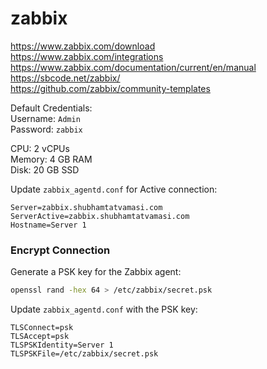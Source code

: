 # zabbix

https://www.zabbix.com/download \
https://www.zabbix.com/integrations \
https://www.zabbix.com/documentation/current/en/manual \
https://sbcode.net/zabbix/ \
https://github.com/zabbix/community-templates

Default Credentials: \
Username: `Admin` \
Password: `zabbix`

CPU: 2 vCPUs \
Memory: 4 GB RAM \
Disk: 20 GB SSD

Update `zabbix_agentd.conf` for Active connection:
```
Server=zabbix.shubhamtatvamasi.com
ServerActive=zabbix.shubhamtatvamasi.com
Hostname=Server 1
```

### Encrypt Connection

Generate a PSK key for the Zabbix agent:
```bash
openssl rand -hex 64 > /etc/zabbix/secret.psk
```

Update `zabbix_agentd.conf` with the PSK key:
```
TLSConnect=psk
TLSAccept=psk
TLSPSKIdentity=Server 1
TLSPSKFile=/etc/zabbix/secret.psk
```

